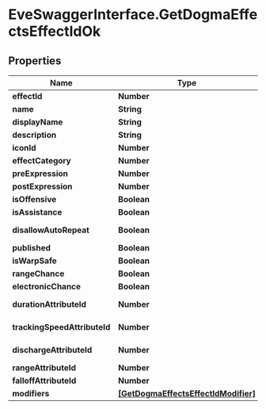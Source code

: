# EveSwaggerInterface.GetDogmaEffectsEffectIdOk

## Properties
Name | Type | Description | Notes
------------ | ------------- | ------------- | -------------
**effectId** | **Number** | effect_id integer | 
**name** | **String** | name string | [optional] 
**displayName** | **String** | display_name string | [optional] 
**description** | **String** | description string | [optional] 
**iconId** | **Number** | icon_id integer | [optional] 
**effectCategory** | **Number** | effect_category integer | [optional] 
**preExpression** | **Number** | pre_expression integer | [optional] 
**postExpression** | **Number** | post_expression integer | [optional] 
**isOffensive** | **Boolean** | is_offensive boolean | [optional] 
**isAssistance** | **Boolean** | is_assistance boolean | [optional] 
**disallowAutoRepeat** | **Boolean** | disallow_auto_repeat boolean | [optional] 
**published** | **Boolean** | published boolean | [optional] 
**isWarpSafe** | **Boolean** | is_warp_safe boolean | [optional] 
**rangeChance** | **Boolean** | range_chance boolean | [optional] 
**electronicChance** | **Boolean** | electronic_chance boolean | [optional] 
**durationAttributeId** | **Number** | duration_attribute_id integer | [optional] 
**trackingSpeedAttributeId** | **Number** | tracking_speed_attribute_id integer | [optional] 
**dischargeAttributeId** | **Number** | discharge_attribute_id integer | [optional] 
**rangeAttributeId** | **Number** | range_attribute_id integer | [optional] 
**falloffAttributeId** | **Number** | falloff_attribute_id integer | [optional] 
**modifiers** | [**[GetDogmaEffectsEffectIdModifier]**](GetDogmaEffectsEffectIdModifier.md) | modifiers array | [optional] 



